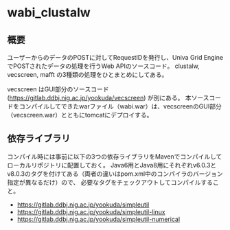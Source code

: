 # wabi_clustalw
## 概要
ユーザーからのデータのPOSTに対してRequestIDを発行し、Univa Grid EngineでPOSTされたデータの処理を行うWeb APIのソースコード。
clustalw, vecscreen, mafft の3種類の処理をひとまとめにしてある。

vecscreen はGUI部分のソースコード (https://gitlab.ddbj.nig.ac.jp/yookuda/vecscreen) が別にある。
本ソースコードをコンパイルしてできたwarファイル（wabi.war）は、vecscreenのGUI部分（vecscreen.war）とともにtomcatにデプロイする。

## 依存ライブラリ
コンパイル時には事前に以下の3つの依存ライブラリをMavenでコンパイルしてローカルリポジトリに配置しておく。
Java6用とJava8用にそれぞれv6.0.3とv8.0.3のタグを付けてある（両者の違いはpom.xml中のコンパイラのバージョン指定が異なるだけ）ので、
必要なタグをチェックアウトしてコンパイルすること。

* https://gitlab.ddbj.nig.ac.jp/yookuda/simpleutil
* https://gitlab.ddbj.nig.ac.jp/yookuda/simpleutil-linux
* https://gitlab.ddbj.nig.ac.jp/yookuda/simpleutil-numerical